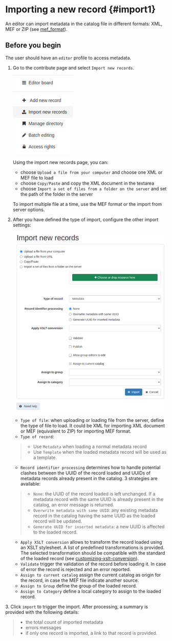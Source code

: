 # Importing a new record {#import1}

An editor can import metadata in the catalog file in different formats: XML, MEF or ZIP (see [mef_format](mef_format.md)).

## Before you begin

The user should have an `editor` profile to access metadata.

1.  Go to the contribute page and select `Import new records`.

    ![](img/import-record-button.png)

    Using the import new records page, you can:

    -   choose `Upload a file from your computer` and choose one XML or MEF file to load
    -   choose `Copy/Paste` and copy the XML document in the textarea
    -   choose `Import a set of files from a folder on the server` and set the path of the folder in the server

    To import multiple file at a time, use the MEF format or the import from server options.

2.  After you have defined the type of import, configure the other import settings:

    ![](img/import-form.png)

    -   `Type of file`: when uploading or loading file from the server, define the type of file to load. It could be XML for importing XML document or MEF (equivalent to ZIP) for importing MEF format.
    -   `Type of record`:

    > -   Use `Metadata` when loading a normal metadata record
    > -   Use `Template` when the loaded metadata record will be used as a template.

    -   `Record identifier processing` determines how to handle potential clashes between the UUID of the record loaded and UUIDs of metadata records already present in the catalog. 3 strategies are available:

    > -   `None`: the UUID of the record loaded is left unchanged. If a metadata record with the same UUID is already present in the catalog, an error message is returned.
    > -   `Overwrite metadata with same UUID`: any existing metadata record in the catalog having the same UUID as the loaded record will be updated.
    > -   `Generate UUID for inserted metadata`: a new UUID is affected to the loaded record.

    -   `Apply XSLT conversion` allows to transform the record loaded using an XSLT stylesheet. A list of predefined transformations is provided. The selected transformation should be compatible with the standard of the loaded record (see [customizing-xslt-conversion](customizing-xslt-conversion.md)).
    -   `Validate` trigger the validation of the record before loading it. In case of error the record is rejected and an error reported.
    -   `Assign to current catalog` assign the current catalog as origin for the record, in case the MEF file indicate another source.
    -   `Assign to Group` define the group of the loaded record.
    -   `Assign to Category` define a local category to assign to the loaded record.

3\. Click `import` to trigger the import. After processing, a summary is provided with the following details:

> -   the total count of imported metadata
> -   errors messages
> -   if only one record is imported, a link to that record is provided.
